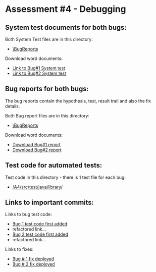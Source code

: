 # Assessment #4 - Debugging


## System test documents for both bugs:
Both System Test files are in this directory:
</br>

- <a href="https://github.com/tysau/A4debugging/tree/main/BugReports" target="_blank">\BugReports</a> 
   
Download word documents:
- <a href="https://github.com/tysau/A4debugging/raw/main/BugReports/Bug1SystemTest.docx" target="_blank">Link to Bug#1 System test</a>
- <a href="https://github.com/tysau/A4debugging/raw/main/BugReports/Bug2SystemTest.docx" target="_blank">Link to Bug#2 System test</a>    


## Bug reports for both bugs:
<p>The bug reports contain the hypothesis, test, result trail and also the fix details.</p>

Both Bug report files are in this directory:
    
- <a href="https://github.com/tysau/A4debugging/tree/main/BugReports">\BugReports</a>  

Download word documents:
- <a href="https://github.com/tysau/A4debugging/raw/main/BugReports/Bug1%20A4%20Bug%20Report.docx" target="_blank">Download Bug#1 report</a>
- <a href="https://github.com/tysau/A4debugging/raw/main/BugReports/Bug2%20A4%20Bug%20Report.docx" target="_blank">Download Bug#2 report</a> 


## Test code for automated tests:

Test code in this directory - there is 1 test file for each bug:

- <a href="https://github.com/tysau/A4debugging/tree/main/A4/src/test/java/library" target="_blank">/A4/src/test/java/library/</a> 


## Links to important commits:
Links to bug test code:

- <a href="https://github.com/tysau/A4debugging/commit/3d4fa4ee8c0c8c17fd68b2601ce3b87fc819b656#diff-947e6dafc4b33467863c1f4612b1285ace7aeeb574fe08144d085df960decd31" target="_blank">Bug 1 test code first added</a>
-  refactored link...
-  <a href="https://github.com/tysau/A4debugging/commit/a4687e2211363de3689cf4d4df1929fe4cd5cd54" target="_blank">Bug 2 test code first added</a>
-  refactored link...

Links to fixes:

*  <a href="https://github.com/tysau/A4debugging/commit/e31d5f11f29809e9abfa33d5e66d05e91b363a5c" target="_blank">Bug # 1 fix deployed</a>   
* <a href="https://github.com/tysau/A4debugging/commit/96894c247b36bfb93abcc4a75355a1cc0802b15c" target="_blank">Bug # 2 fix deployed</a>
  
    
    

